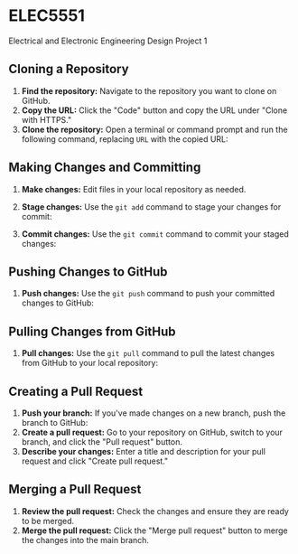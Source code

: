# ELEC5551
Electrical and Electronic Engineering Design Project 1

## Cloning a Repository

1. **Find the repository:** Navigate to the repository you want to clone on GitHub.
2. **Copy the URL:** Click the "Code" button and copy the URL under "Clone with HTTPS."
3. **Clone the repository:** Open a terminal or command prompt and run the following command, replacing `URL` with the copied URL:


## Making Changes and Committing
1. **Make changes:** Edit files in your local repository as needed.
2. **Stage changes:** Use the `git add` command to stage your changes for commit:


3. **Commit changes:** Use the `git commit` command to commit your staged changes:

## Pushing Changes to GitHub
1. **Push changes:** Use the `git push` command to push your committed changes to GitHub:

## Pulling Changes from GitHub
1. **Pull changes:** Use the `git pull` command to pull the latest changes from GitHub to your local repository:

## Creating a Pull Request
1. **Push your branch:** If you've made changes on a new branch, push the branch to GitHub:
2. **Create a pull request:** Go to your repository on GitHub, switch to your branch, and click the "Pull request" button.
3. **Describe your changes:** Enter a title and description for your pull request and click "Create pull request."

## Merging a Pull Request
1. **Review the pull request:** Check the changes and ensure they are ready to be merged.
2. **Merge the pull request:** Click the "Merge pull request" button to merge the changes into the main branch.

